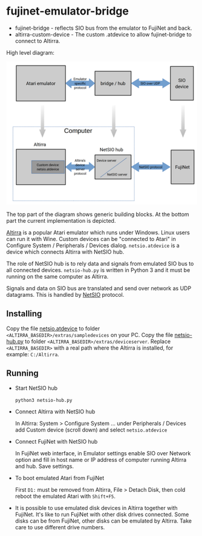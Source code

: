 # fujinet-emulator-bridge

* fujinet-bridge - reflects SIO bus from the emulator to FujiNet and back.
* altirra-custom-device - The custom .atdevice to allow fujinet-bridge to connect to Altirra.



High level diagram:

![Emulator bridge high level diagram](emulator-bridge.png)

The top part of the diagram shows generic building blocks. At the bottom part the current implementation is depicted.

[Altirra](https://virtualdub.org/altirra.html) is a popular Atari emulator which runs under Windows. Linux users can run it with Wine. Custom devices can be "connected to Atari" in Configure System / Peripherals / Devices dialog. `netsio.atdevice` is  a device which connects Altirra with NetSIO hub.

The role of NetSIO hub is to rely data and signals from emulated SIO bus to all connected devices. `netsio-hub.py` is written in Python 3 and it must be running on the same computer as Altirra.

Signals and data on SIO bus are translated and send over network as UDP datagrams. This is handled by  [NetSIO](netsio.md) protocol.

## Installing

Copy the file [netsio.atdevice](altirra-custom-device/netsio.atdevice) to folder `<ALTIRRA_BASEDIR>/extras/sampledevices` on your PC. Copy the file [netsio-hub.py](fujinet-bridge/netsio-hub.py) to folder `<ALTIRRA_BASEDIR>/extras/deviceserver`. Replace `<ALTIRRA_BASEDIR>` with a real path where the Altirra is installed, for example: `C:/Altirra`.

## Running

- Start NetSIO hub

  `python3 netsio-hub.py`

- Connect Altirra with NetSIO hub

  In Altirra: System > Configure System ... under Peripherals / Devices add Custom device (scroll down) and select `netsio.atdevice`

- Connect FujiNet with NetSIO hub

  In FujiNet web interface, in Emulator settings enable SIO over Network option and fill in host name or IP address of computer running Altirra and hub. Save settings.

- To boot emulated Atari from FujiNet

  First `D1:` must be removed from Altirra, File > Detach Disk, then cold reboot the emulated Atari with `Shift+F5`.

- It is possible to use emulated disk devices in Altirra together with FujiNet. It's like to run FujiNet with other disk drives connected. Some disks can be from FujiNet, other disks can be emulated by Altirra. Take care to use different drive numbers.



